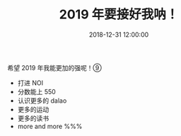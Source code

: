 ﻿---
title: 2019 年要接好我呐！
date: 2018-12-31 12:00:00
categories:
- 小计
tags:
- 新年
- 目标
---
希望 2019 年我能更加的强呢！⑨

- 打进 NOI
- 分数能上 550
- 认识更多的 dalao
- 更多的运动
- 更多的读书
- more and more %%%